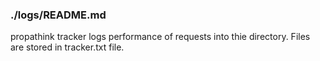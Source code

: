 


### ./logs/README.md

propathink tracker logs performance of requests into thie directory.
Files are stored in tracker.txt file.

